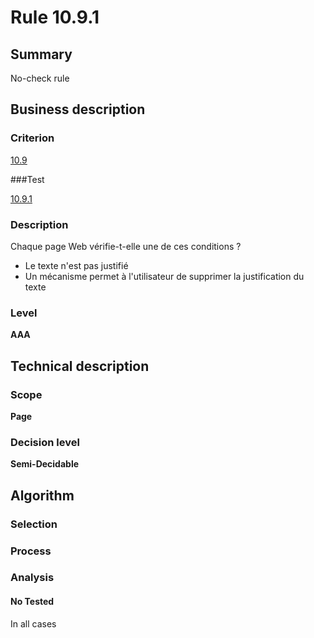# Rule 10.9.1

## Summary

No-check rule

## Business description

### Criterion

[10.9](http://references.modernisation.gouv.fr/referentiel-technique-0#crit-10-9)

###Test

[10.9.1](http://references.modernisation.gouv.fr/referentiel-technique-0#test-10-9-1)

### Description

Chaque page Web v&eacute;rifie-t-elle une de ces conditions ? 
 
 * Le texte n'est pas justifi&eacute; 
 * Un m&eacute;canisme permet &agrave; l'utilisateur de supprimer la justification du texte 


### Level

**AAA**

## Technical description

### Scope

**Page**

### Decision level

**Semi-Decidable**

## Algorithm

### Selection

### Process

### Analysis

#### No Tested 

In all cases

